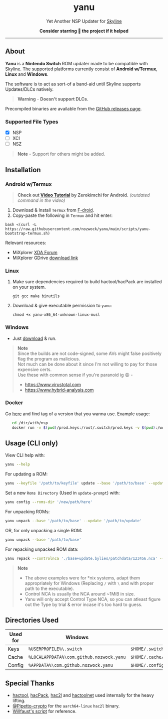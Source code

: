 <div align="center">

# yanu
Yet Another NSP Updater for [Skyline](https://github.com/skyline-emu/skyline)

**Consider starring 🌟 the project if it helped**

</div align="center">

---

## About

**Yanu** is a **Nintendo Switch** ROM updater made to be compatible with Skyline. The supported platforms currently consist of **Android w/Termux**, **Linux** and **Windows**.

The software is to act as sort-of a band-aid until Skyline supports Updates/DLCs natively.

> **Warning** - **Doesn't support DLCs.**

Precompiled binaries are available from the [GitHub releases page](https://github.com/nozwock/yanu/releases).

### Supported File Types
- [x] NSP 
- [ ] XCI
- [ ] NSZ

> **Note** - Support for others might be added.

## Installation

### Android w/Termux

> **Check out [Video Tutorial](https://www.youtube.com/watch?v=rsYHWL7G3EI) by Zerokimchi for Android.** _(outdated command in the video)_

1. Download & Install `Termux` from [F-droid](https://f-droid.org/en/packages/com.termux/).
2. Copy-paste the following in `Termux` and hit enter:
  ```console
  bash <(curl -L https://raw.githubusercontent.com/nozwock/yanu/main/scripts/yanu-bootstrap-termux.sh)
  ```

Relevant resources:
- MiXplorer [XDA Forum](https://forum.xda-developers.com/t/app-2-2-mixplorer-v6-x-released-fully-featured-file-manager.1523691/)
- MiXplorer GDrive [download link](https://drive.google.com/drive/folders/1BfeK39boriHy-9q76eXLLqbCwfV17-Gv)


### Linux

1. Make sure dependencies required to build hactool/hacPack are installed on your system.
   ```console
   git gcc make binutils
   ```
2. Download & give executable permission to `yanu`:
   ```console
   chmod +x yanu-x86_64-unknown-linux-musl
   ```

### Windows

- Just [download](https://github.com/nozwock/yanu/releases) & run.

> **Note**\
> Since the builds are not code-signed, some AVs might false positively flag the program as malicious.\
> Not much can be done about it since I'm not willing to pay for those expensive certs.\
> Use these with common sense if you're paranoid ig :weary: -
> - https://www.virustotal.com
> - https://www.hybrid-analysis.com 

### Docker
Go [here](https://github.com/nozwock/yanu/pkgs/container/yanu) and find tag of a version that you wanna use. Example usage:
   ```sh
      cd /dir/with/nsp
      docker run -v $(pwd)/prod.keys:/root/.switch/prod.keys -v $(pwd):/work ghcr.io/nozwock/yanu update --base Base.nsp --update Update.nsp 
   ```

## Usage (CLI only)
View CLI help with:
```sh
yanu --help
```

For updating a ROM:
```sh
yanu --keyfile '/path/to/keyfile' update --base '/path/to/base' --update '/path/to/update'
```

Set a new `Roms Directory` (Used in `update-prompt`) with:
```sh
yanu config --roms-dir '/new/path/here'
```

For unpacking ROMs:
```sh
yanu unpack --base '/path/to/base' --update '/path/to/update'
```

OR, for only unpacking a single ROM:
```sh
yanu unpack --base '/path/to/base'
```

For repacking unpacked ROM data:
```sh
yanu repack --controlnca './base+update.bylies/patchdata/123456.nca' --romfsdir './base+update.bylies/romfs' --exefsdir './base+update.bylies/exefs'
```

> **Note**
> - The above examples were for *nix systems, adapt them appropriately for Windows (Replacing `/` with `\` and with proper path to the executable).
> - Control NCA is usually the NCA around ~1MiB in size.
> - Yanu will only accept Control Type NCA, so you can atleast figure out the Type by trial & error incase it's too hard to guess.

## Directories Used

| Used for | Windows | Linux |
| --- | --- | --- |
| Keys | `%USERPROFILE%\.switch` | `$HOME/.switch` |
| Cache | `%LOCALAPPDATA%\com.github.nozwock.yanu` | `$HOME/.cache/com.github.nozwock.yanu` |
| Config | `%APPDATA%\com.github.nozwock.yanu` | `$HOME/.config/com.github.nozwock.yanu` |

## Special Thanks

- [hactool](https://github.com/SciresM/hactool), [hacPack](https://github.com/The-4n/hacPack), [hac2l](https://github.com/Atmosphere-NX/hac2l) and [hactoolnet](https://github.com/Thealexbarney/LibHac) used internally for the heavy lifting.
- [@Pipetto-crypto](https://github.com/Pipetto-crypto) for the `aarch64-linux` `hac2l` binary.
- [Willfaust's script](https://gist.github.com/willfaust/fb90dec409b8918290012031f09a78ef) for reference.

